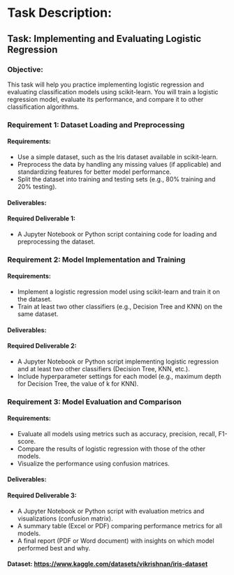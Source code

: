 # Task Description:
## Task: Implementing and Evaluating Logistic Regression
### Objective:
This task will help you practice implementing logistic regression and evaluating classification models using scikit-learn. You will train a logistic regression model, evaluate its performance, and compare it to other classification algorithms.

### Requirement 1: Dataset Loading and Preprocessing
#### Requirements:

- Use a simple dataset, such as the Iris dataset available in scikit-learn.
- Preprocess the data by handling any missing values (if applicable) and standardizing features for better model performance.
- Split the dataset into training and testing sets (e.g., 80% training and 20% testing).

#### Deliverables:

#### Required Deliverable 1:
- A Jupyter Notebook or Python script containing code for loading and preprocessing the dataset.

### Requirement 2: Model Implementation and Training
#### Requirements:
- Implement a logistic regression model using scikit-learn and train it on the dataset.
- Train at least two other classifiers (e.g., Decision Tree and KNN) on the same dataset.

#### Deliverables:

#### Required Deliverable 2:
- A Jupyter Notebook or Python script implementing logistic regression and at least two other classifiers (Decision Tree, KNN, etc.).
- Include hyperparameter settings for each model (e.g., maximum depth for Decision Tree, the value of k for KNN).

### Requirement 3: Model Evaluation and Comparison
#### Requirements:
- Evaluate all models using metrics such as accuracy, precision, recall, F1-score.
- Compare the results of logistic regression with those of the other models.
- Visualize the performance using confusion matrices.

#### Deliverables:

#### Required Deliverable 3:
- A Jupyter Notebook or Python script with evaluation metrics and visualizations (confusion matrix).
- A summary table (Excel or PDF) comparing performance metrics for all models.
- A final report (PDF or Word document) with insights on which model performed best and why.

#### Dataset: https://www.kaggle.com/datasets/vikrishnan/iris-dataset